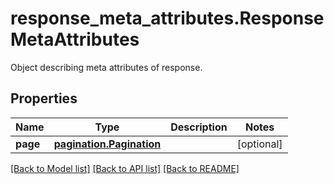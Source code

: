 # response_meta_attributes.ResponseMetaAttributes

Object describing meta attributes of response.
## Properties
Name | Type | Description | Notes
------------ | ------------- | ------------- | -------------
**page** | [**pagination.Pagination**](Pagination.md) |  | [optional] 

[[Back to Model list]](../README.md#documentation-for-models) [[Back to API list]](../README.md#documentation-for-api-endpoints) [[Back to README]](../README.md)


